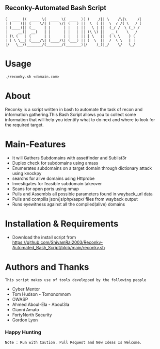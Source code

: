 ## Reconky-Automated Bash Script

```---------	 _______  _______  _______  _______  _        _                
(  ____ )(  ____ \(  ____ \(  ___  )( (    /|| \    /\|\     /|
| (    )|| (    \/| (    \/| (   ) ||  \  ( ||  \  / /( \   / )
| (____)|| (__    | |      | |   | ||   \ | ||  (_/ /  \ (_) / 
|     __)|  __)   | |      | |   | || (\ \) ||   _ (    \   /  
| (\ (   | (      | |      | |   | || | \   ||  ( \ \    ) (   
| ) \ \__| (____/\| (____/\| (___) || )  \  ||  /  \ \   | |   
|/   \__/(_______/(_______/(_______)|/    )_)|_/    \/   \_/   
``` 

# Usage
`./reconky.sh <domain.com>`

# About 

Reconky is a script written in bash to automate the task of recon and information gathering.This Bash Script allows you to collect some information that will help you identify what to do next and where to look for the required target.

# Main-Features

- It will Gathers Subdomains with assetfinder and Sublist3r
- Duplex check for subdomains using amass
- Enumerates subdomains on a target domain through dictionary attack using knockpy
- searchs for alive domains using Httprobe
- Investigates for feasible subdomain takeover
- Scans for open ports using nmap
- Pulls and Assembls all possible parameters found in wayback_url data
- Pulls and compilis json/js/php/aspx/ files from wayback output
- Runs eyewitness against all the compiled(alive) domains

# Installation & Requirements
- Download the install script from https://github.com/ShivamRai2003/Reconky-Automated_Bash_Script/blob/main/reconky.sh

# Authors and Thanks

`This script makes use of tools developped by the following people`
- Cyber Mentor 
- Tom Hudson - Tomonomnom
- OWASP
- Ahmed Aboul-Ela - Aboul3la
- Gianni Amato
- FortyNorth Security
- Gordon Lyon

### Happy Hunting
`Note : Run with Caution. Pull Request and New Ideas Is Welcome. `
